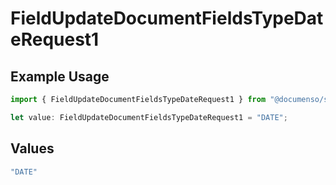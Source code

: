 # FieldUpdateDocumentFieldsTypeDateRequest1

## Example Usage

```typescript
import { FieldUpdateDocumentFieldsTypeDateRequest1 } from "@documenso/sdk-typescript/models/operations";

let value: FieldUpdateDocumentFieldsTypeDateRequest1 = "DATE";
```

## Values

```typescript
"DATE"
```